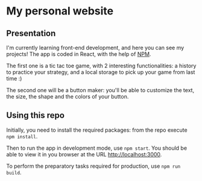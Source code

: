 # My personal website

## Presentation

I'm currently learning front-end development, and here you can see my projects! The app is coded in React, with the help of [NPM](https://www.npmjs.com/).

The first one is a tic tac toe game, with 2 interesting functionalities: a history to practice your strategy, and a local storage to pick up your game from last time :)

The second one will be a button maker: you'll be able to customize the text, the size, the shape and the colors of your button.

## Using this repo

Initially, you need to install the required packages: from the repo execute `npm install`.

Then to run the app in development mode, use `npm start`. You should be able to view it in you browser at the URL [http://localhost:3000](http://localhost:3000).

To perform the preparatory tasks required for production, use `npm run build`.
